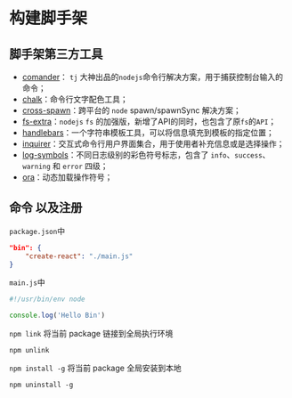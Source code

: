 # 构建脚手架



## 脚手架第三方工具

- [comander](<https://github.com/tj/commander.js>)： `tj` 大神出品的`nodejs`命令行解决方案，用于捕获控制台输入的命令；
- [chalk](https://github.com/chalk/chalk)：命令行文字配色工具；
- [cross-spawn](https://github.com/moxystudio/node-cross-spawn)：跨平台的 `node` spawn/spawnSync 解决方案；
- [fs-extra](https://github.com/jprichardson/node-fs-extra)：`nodejs` `fs` 的加强版，新增了API的同时，也包含了原`fs`的`API`；
- [handlebars](https://github.com/wycats/handlebars.js/)：一个字符串模板工具，可以将信息填充到模板的指定位置；
- [inquirer](https://github.com/SBoudrias/Inquirer.js/)：交互式命令行用户界面集合，用于使用者补充信息或是选择操作；
- [log-symbols](https://github.com/sindresorhus/log-symbols)：不同日志级别的彩色符号标志，包含了 `info`、`success`、`warning` 和 `error` 四级；
- [ora](https://github.com/sindresorhus/ora)：动态加载操作符号；



## 命令 以及注册

`package.json`中

```json
"bin": {
    "create-react": "./main.js"
}
```

`main.js`中

```js
#!/usr/bin/env node

console.log('Hello Bin')
```



`npm link` 将当前 package 链接到全局执行环境

`npm unlink`

`npm install -g` 将当前 package 全局安装到本地

`npm uninstall -g`



















